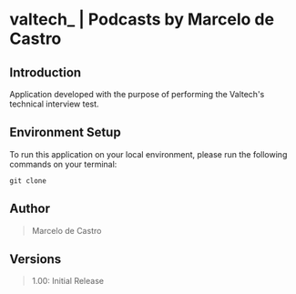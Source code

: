 # valtech\_ | Podcasts by Marcelo de Castro

## Introduction

Application developed with the purpose of performing the Valtech's technical interview test.

## Environment Setup

To run this application on your local environment, please run the following commands on your terminal:

```
git clone
```

## Author

> Marcelo de Castro

## Versions

> 1.00: Initial Release
